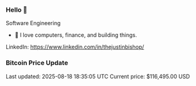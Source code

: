 ### Hello 🤙  

Software Engineering

- 🔭 I love computers, finance, and building things.
  
LinkedIn: https://www.linkedin.com/in/thejustinbishop/  



























































































































































































































































































































































































































































































































































































































































































































































































































































































































































































### Bitcoin Price Update
Last updated: 2025-08-18 18:35:05 UTC
Current price: $116,495.00 USD
